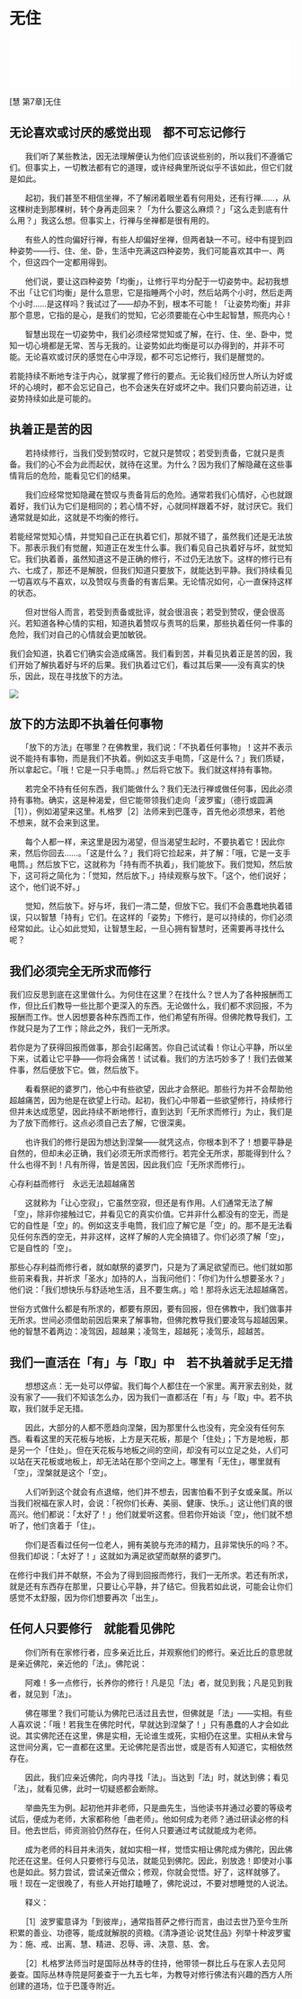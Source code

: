 # 无住

<iframe frameborder="0" marginwidth="0" marginheight="0" width=500 height=86 src="./mp3/53-0.mp3"></iframe>

[慧 第7章]无住

## 无论喜欢或讨厌的感觉出现　都不可忘记修行

 

　　我们听了某些教法，因无法理解便认为他们应该说些别的，所以我们不遵循它们。但事实上，一切教法都有它的道理，或许经典里所说似乎不该如此，但它们就是如此。

　　起初，我们甚至不相信坐禅，不了解闭着眼坐着有何用处，还有行禅……，从这棵树走到那棵树，转个身再走回来？「为什么要这么麻烦？」「这么走到底有什么用？」我这么想。但事实上，行禅与坐禅都是很有用的。

　　有些人的性向偏好行禅，有些人却偏好坐禅，但两者缺一不可。经中有提到四种姿势——行、住、坐、卧，生活中充满这四种姿势，我们可能喜欢其中一、两个，但这四个一定都用得到。

　　他们说，要让这四种姿势「均衡」，让修行平均分配于一切姿势中。起初我想不出「让它们均衡」是什么意思，它是指睡两个小时，然后站两个小时，然后走两个小时……是这样吗？我试过了——却办不到，根本不可能！「让姿势均衡」并非那个意思，它指的是心，是我们的觉知，它必须要能在心中生起智慧，照亮内心！

　　智慧出现在一切姿势中，我们必须经常觉知或了解，在行、住、坐、卧中，觉知一切心境都是无常、苦与无我的。让姿势如此均衡是可以办得到的，并非不可能。无论喜欢或讨厌的感觉在心中浮现，都不可忘记修行，我们是醒觉的。

若能持续不断地专注于内心，就掌握了修行的要点。无论我们经历世人所认为好或坏的心境时，都不会忘记自己，也不会迷失在好或坏之中。我们只要向前迈进，让姿势持续如此是可能的。

 

## 执着正是苦的因

 

　　若持续修行，当我们受到赞叹时，它就只是赞叹；若受到责备，它就只是责备。我们的心不会为此而起伏，就待在这里。为什么？因为我们了解隐藏在这些事情背后的危险，能看见它们的结果。

　　我们应经常觉知隐藏在赞叹与责备背后的危险。通常若我们心情好，心也就跟着好，我们认为它们是相同的；若心情不好，心就同样跟着不好，就讨厌它。我们通常就是如此，这就是不均衡的修行。

若能经常觉知心情，并觉知自己正在执着它们，那就不错了，虽然我们还是无法放下。那表示我们有觉醒，知道正在发生什么事。我们看见自己执着好与坏，就觉知它。我们执着善，虽然知道这不是正确的修行，不过仍无法放下。这样的修行已有六、七成了，那还不是解脱，但我们知道只要放下，就能达到平静。我们持续看见一切喜欢与不喜欢，以及赞叹与责备的有害后果。无论情况如何，心一直保持这样的状态。

　　但对世俗人而言，若受到责备或批评，就会很沮丧；若受到赞叹，便会很高兴。若知道各种心情的实相，知道执着赞叹与责骂的后果，那些执着任何一件事的危险，我们对自己的心情就会更加敏锐。

我们会知道，执着它们确实会造成痛苦。我们看到苦，并看见执着正是苦的因，我们开始了解执着好与坏的后果。我们执着过它们，看过其后果——没有真实的快乐，因此，现在寻找放下的方法。

 

![](./img/53-0.webp)

## 放下的方法即不执着任何事物

 

　　「放下的方法」在哪里？在佛教里，我们说：「不执着任何事物」！这并不表示说不能持有事物，而是我们不执着。例如这支手电筒，「这是什么？」我们质疑，所以拿起它。「哦！它是一只手电筒。」然后将它放下。我们就这样持有事物。

　　若完全不持有任何东西，我们能做什么？我们无法行禅或做任何事，因此必须持有事物。确实，这是种渴爱，但它能带领我们走向「波罗蜜」（德行或圆满［1］），例如渴望来这里。札格罗［2］法师来到巴蓬寺，首先他必须想来，若他不想来，就不会来到这里。

　　每个人都一样，来这里是因为渴望，但当渴望生起时，不要执着它！因此你来，然后你回去……。「这是什么？」我们将它捡起来，并了解：「哦，它是一支手电筒。」然后放下它，这就称为「持有而不执着」，我们能放下。我们觉知，然后放下，这可将之简化为：「觉知，然后放下。」持续观察与放下。「这个，他们说好；这个，他们说不好。」

　　觉知，然后放下。好与坏，我们一清二楚，但放下它。我们不会愚蠢地执着错误，只以智慧「持有」它们。在这样的「姿势」下修行，是可以持续的，你们必须经常如此。让心如此觉知，让智慧生起，一旦心拥有智慧时，还需要再寻找什么呢？

 

## 我们必须完全无所求而修行

我们应反思到底在这里做什么。为何住在这里？在找什么？世人为了各种报酬而工作，但比丘们教导一些比那个更深入的东西。无论做什么，我们都不求回报，不为报酬而工作。世人因想要各种东西而工作，他们希望有所得。但佛陀教导我们，工作就只是为了工作；除此之外，我们一无所求。

若你是为了获得回报而做事，那会引起痛苦。你自己试试看！你让心平静，所以坐下来，试着让它平静——你将会痛苦！试试看。我们的方法巧妙多了！我们去做某件事，然后便放下它。做，然后放下。

　　看看祭祀的婆罗门，他心中有些欲望，因此才会祭祀。那些行为并不会帮助他超越痛苦，因为他是在欲望上行动。起初，我们心中带着一些欲望修行，持续修行但并未达成愿望，因此持续不断地修行，直到达到「无所求而修行」为止，我们是为了放下而修行。这点必须自己去了解，它很深奥。

　　也许我们的修行是因为想达到涅槃——就凭这点，你根本到不了！想要平静是自然的，但却未必正确，我们必须无所求而修行。若完全无所求，那能得到什么？什么也得不到！凡有所得，皆是苦因，因此我们应「无所求而修行」。

 

心存利益而修行　永远无法超越痛苦

 

　　这就称为「让心空寂」，它虽然空寂，但还是有作用。人们通常无法了解「空」，除非你接触过它，并看见它的真实价值。它并非什么都没有的空无，而是它的自性是「空」的。例如这支手电筒，我们应了解它是「空」的。那不是无法看见任何东西的空无，并非这样，这样了解的人完全搞错了。你们必须了解「空」，它是自性的「空」。

那些心存利益而修行者，就如献祭的婆罗门，只是为了满足欲望而已。他们就如那些前来看我，并祈求「圣水」加持的人，当我问他们：「你们为什么想要圣水？」他们说：「我们想快乐与舒适地生活，且不要生病。」哈！那将永远无法超越痛苦。

世俗方式做什么都是有所求的，都要有原因，要有回报，但在佛教中，我们做事并无所求。世间必须借助前因后果来了解事物，但佛陀教导我们要凌驾与超越因果。他的智慧不着两边：凌驾因，超越果；凌驾生，超越死；凌驾乐，超越苦。

 

## 我们一直活在「有」与「取」中　若不执着就手足无措

 

　　想想这点：无一处可以停留。我们每个人都住在一个家里。离开家去别处，就没有家了——我们不知该怎么办，因为我们一直都活在「有」与「取」中。若不执取，我们就手足无措。

　　因此，大部分的人都不愿趋向涅槃，因为那里什么也没有，完全没有任何东西。看看这里的天花板与地板，上方是天花板，那是个「住处」；下方是地板，那是另一个「住处」。但在天花板与地板之间的空间，却没有可以立足之处，人们可以站在天花板或地板上，却无法站在那个空间之上。哪里有「无住」，哪里就有「空」，涅槃就是这个「空」。

　　人们听到这个就会有点退缩，他们并不想去，因害怕看不到子女或亲属。所以当我们祝福在家人时，会说：「祝你们长寿、美丽、健康、快乐。」这让他们真的很高兴。他们都说：「太好了！」他们就爱听这套。但若你开始谈「空」，他们就不想听了，他们贪着于「住」。

　　你们是否看过任何一位老人，拥有美貌与充沛的精力，且非常快乐的吗？不。但我们却说：「太好了！」这就如为满足欲望而献祭的婆罗门。

在修行中我们并不献祭，不会为了得到回报而修行，我们一无所求。若还有所求，就是还有东西存在那里，只要让心平静，并了结它。但我若如此说，可能会让你们感觉不太舒服，因为你们想要再次「出生」。 

 

## 任何人只要修行　就能看见佛陀

 

　　你们所有在家修行者，应多亲近比丘，并观察他们的修行。亲近比丘的意思就是亲近佛陀，亲近他的「法」。佛陀说：

　　阿难！多一点修行，长养你的修行！凡是见「法」者，就见到我；凡是见到我者，就见到「法」。

　　佛在哪里？我们可能认为佛陀已活过且去世，但佛就是「法」——实相。有些人喜欢说：「哦！若我生在佛陀时代，早就达到涅槃了！」只有愚蠢的人才会如此说。其实佛陀还在这里，佛是实相，无论谁生或死，实相仍在这里。实相从未曾与这世间分离，它一直都在这里。无论佛陀是否出世，或是否有人知道它，实相依然存在。

　　因此，我们应亲近佛陀，向内寻找「法」。当达到「法」时，就达到佛；看见「法」，就看见佛，此时一切疑惑都会断除。

　　举曲先生为例。起初他并非老师，只是曲先生，当他读书并通过必要的等级考试后，便成为老师，大家都称他「曲老师」。他如何成为老师？通过研读必修的科目。他去世后，师资测验仍然存在，任何人只要通过考试就能成为老师。

　　成为老师的科目并未消失，就如实相一样，觉悟实相让佛陀成为佛陀，因此佛陀还在这里。任何人只要修行与见法，就能见到佛陀。因此，别放逸！即使对小事也是如此。努力尝试，尝试亲近僧众；修观，你就会觉悟。好了，这样就够了。哦！现在一定很晚了，有些人开始打瞌睡了，佛陀说过，不要对想睡觉的人说法。

 

　　释义：

　　［1］波罗蜜意译为「到彼岸」，通常指菩萨之修行而言，由过去世乃至今生所积累的善业、功德等，能成就解脱的资粮。《清净道论·说梵住品》列举十种波罗蜜为：施、戒、出离、慧、精进、忍辱、谛、决意、慈、舍。

　　［2］札格罗法师当时是国际丛林寺的住持，他带领一群比丘与在家人去见阿姜查。国际丛林寺院是阿姜查于一九五七年，为教导对修行佛法有兴趣的西方人所创建的道场，位于巴蓬寺附近。

 
